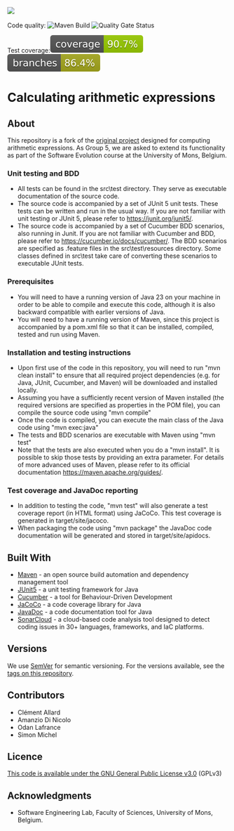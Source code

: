 [![](https://img.shields.io/github/v/release/ClementAllard/calculator-cucumber-2025-group-5?label=Latest%20Release)](https://github.com/ClementAllard/calculator-cucumber-2025-group-5/releases/latest)

Code quality: ![Maven Build](https://github.com/ClementAllard/calculator-cucumber-2025-group-5/actions/workflows/maven.yml/badge.svg)
![Quality Gate Status](https://sonarcloud.io/api/project_badges/measure?project=ClementAllard_calculator-cucumber-2025-group-5&metric=alert_status)

Test coverage:![Coverage Badge](https://github.com/ClementAllard/calculator-cucumber-2025-group-5/blob/master/.github/badges/jacoco.svg)
![Branch Coverage Badge](https://github.com/ClementAllard/calculator-cucumber-2025-group-5/blob/master/.github/badges/branches.svg)



# Calculating arithmetic expressions

## About

This repository is a fork of the [original project](https://github.com/tommens/calculator-cucumber) designed for computing arithmetic expressions. As Group 5, we are asked to extend its functionality as part of the Software Evolution course at the University of Mons, Belgium.

### Unit testing and BDD

*  All tests can be found in the src\test directory. They serve as executable documentation of the source code.
*  The source code is accompanied by a set of JUnit 5 unit tests. These tests can be written and run in the usual way. If you are not familiar with unit testing or JUnit 5, please refer to https://junit.org/junit5/.
*  The source code is accompanied by a set of Cucumber BDD scenarios, also running in Junit. If you are not familiar with Cucumber and BDD, please refer to https://cucumber.io/docs/cucumber/.
The BDD scenarios are specified as .feature files in the src\test\resources directory. Some classes defined in src\test take care of converting these scenarios to executable JUnit tests.

### Prerequisites

*  You will need to have a running version of Java 23 on your machine in order to be able to compile and execute this code, although it is also backward compatible with earlier versions of Java.
*  You will need to have a running version of Maven, since this project is accompanied by a pom.xml file so that it can be installed, compiled, tested and run using Maven.

### Installation and testing instructions

*  Upon first use of the code in this repository, you will need to run "mvn clean install" to ensure that all required project dependencies (e.g. for Java, JUnit, Cucumber, and Maven) will be downloaded and installed locally.
*  Assuming you have a sufficiently recent version of Maven installed (the required versions are specified as properties in the POM file), you can compile the source code using "mvn compile"
*  Once the code is compiled, you can execute the main class of the Java code using "mvn exec:java" 
*  The tests and BDD scenarios are executable with Maven using "mvn test"
*  Note that the tests are also executed when you do a "mvn install". It is possible to skip those tests by providing an extra parameter. For details of more advanced uses of Maven, please refer to its official documentation https://maven.apache.org/guides/.

### Test coverage and JavaDoc reporting

*  In addition to testing the code, "mvn test" will also generate a test coverage report (in HTML format) using JaCoCo. This test coverage is generated in target/site/jacoco.
*  When packaging the code using "mvn package" the JavaDoc code documentation will be generated and stored in target/site/apidocs.

## Built With

*  [Maven](https://maven.apache.org/) - an open source build automation and dependency management tool
*  [JUnit5](https://junit.org/junit5/) - a unit testing framework for Java
*  [Cucumber](https://cucumber.io/docs/cucumber/) - a tool for Behaviour-Driven Development
*  [JaCoCo](https://www.jacoco.org) - a code coverage library for Java
*  [JavaDoc](https://docs.oracle.com/en/java/javase/21/javadoc/javadoc.html) - a code documentation tool for Java
*  [SonarCloud](https://sonarcloud.io) - a cloud-based code analysis tool designed to detect coding issues in 30+ languages, frameworks, and IaC platforms.

## Versions

We use [SemVer](http://semver.org/) for semantic versioning. For the versions available, see the [tags on this repository](https://github.com/University-of-Mons/calculator-cucumber-2025/tags). 

## Contributors

* Clément Allard
* Amanzio Di Nicolo
* Odan Lafrance
* Simon Michel

## Licence

[This code is available under the GNU General Public License v3.0](https://choosealicense.com/licenses/gpl-3.0/) (GPLv3)

## Acknowledgments

* Software Engineering Lab, Faculty of Sciences, University of Mons, Belgium.

